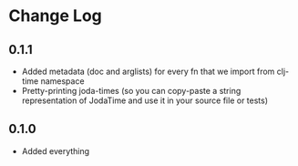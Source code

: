 # Change Log

## 0.1.1
- Added metadata (doc and arglists) for every fn that we import from clj-time namespace
- Pretty-printing joda-times (so you can copy-paste a string representation of JodaTime and use it in your source file or tests)

## 0.1.0
  - Added everything
